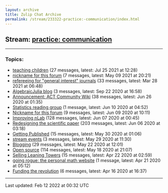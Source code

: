 ```yaml
---
layout: archive
title: Zulip Chat Archive
permalink: /stream/233322-practice:-communication/index.html
---
```


## Stream: [practice: communication](https://mattecapu.github.io/ct-zulip-archive/stream/233322-practice:-communication/index.html)
---

### Topics:

* [teaching children](topic/teaching.20children.html) (27 messages, latest: Jul 25 2021 at 12:28)
* [nickname for this forum](topic/nickname.20for.20this.20forum.html) (7 messages, latest: May 09 2021 at 20:21)
* [refereeing for "general interest" journals](topic/refereeing.20for.20.22general.20interest.22.20journals.html) (33 messages, latest: Mar 28 2021 at 06:48)
* [AlgebraicJulia blog](topic/AlgebraicJulia.20blog.html) (3 messages, latest: Sep 22 2020 at 16:58)
* [Announcement:  ACT Community Wiki](topic/Announcement.3A.20.20ACT.20Community.20Wiki.html) (38 messages, latest: Jun 26 2020 at 01:35)
* [Statistics reading group](topic/Statistics.20reading.20group.html) (1 message, latest: Jun 10 2020 at 04:52)
* [Nickname for this forum](topic/Nickname.20for.20this.20forum.html) (9 messages, latest: Jun 09 2020 at 10:11)
* [Improving nLab](topic/Improving.20nLab.html) (128 messages, latest: Jun 07 2020 at 00:45)
* [Redesigning the scientific paper](topic/Redesigning.20the.20scientific.20paper.html) (203 messages, latest: Jun 06 2020 at 03:18)
* [Getting Published](topic/Getting.20Published.html) (15 messages, latest: May 30 2020 at 01:06)
* [stream events](topic/stream.20events.html) (3 messages, latest: May 29 2020 at 11:30)
* [Blogging](topic/Blogging.html) (29 messages, latest: May 22 2020 at 12:01)
* [Open source](topic/Open.20source.html) (114 messages, latest: May 18 2020 at 21:07)
* [Selling Leaning Towers](topic/Selling.20Leaning.20Towers.html) (15 messages, latest: Apr 22 2020 at 02:59)
* [going rogue: the personal math website](topic/going.20rogue.3A.20the.20personal.20math.20website.html) (1 message, latest: Apr 21 2020 at 05:12)
* [Funding the revolution](topic/Funding.20the.20revolution.html) (6 messages, latest: Apr 16 2020 at 16:37)

<hr><p>Last updated: Feb 12 2022 at 00:32 UTC</p>